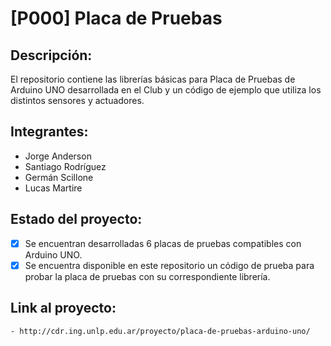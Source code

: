 # [P000] Placa de Pruebas

## Descripción:

El repositorio contiene las librerías básicas para Placa de Pruebas de Arduino UNO desarrollada en el Club y un código de ejemplo que utiliza los distintos sensores y actuadores.

## Integrantes:
- Jorge Anderson
- Santiago Rodríguez
- Germán Scillone
- Lucas Martire

## Estado del proyecto:
- [X] Se encuentran desarrolladas 6 placas de pruebas compatibles con Arduino UNO.
- [X] Se encuentra disponible en este repositorio un código de prueba para probar la placa de pruebas con su correspondiente librería.
	
## Link al proyecto:
	- http://cdr.ing.unlp.edu.ar/proyecto/placa-de-pruebas-arduino-uno/

